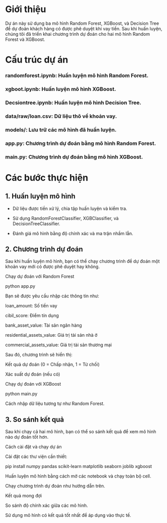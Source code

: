 # Giới thiệu

Dự án này sử dụng ba mô hình Random Forest, XGBoost, và Decision Tree để dự đoán khách hàng có được phê duyệt khi vay tiền. Sau khi huấn luyện, chúng tôi đã triển khai chương trình dự đoán cho hai mô hình Random Forest và XGBoost.

# Cấu trúc dự án

### randomforest.ipynb: Huấn luyện mô hình Random Forest.

### xgboot.ipynb: Huấn luyện mô hình XGBoost.

### Decsiontree.ipynb: Huấn luyện mô hình Decision Tree.

### data/raw/loan.csv: Dữ liệu thô về khoản vay.

### models/: Lưu trữ các mô hình đã huấn luyện.

### app.py: Chương trình dự đoán bằng mô hình Random Forest.

### main.py: Chương trình dự đoán bằng mô hình XGBoost.

# Các bước thực hiện

## 1. Huấn luyện mô hình

* Dữ liệu được tiền xử lý, chia tập huấn luyện và kiểm tra.

* Sử dụng RandomForestClassifier, XGBClassifier, và DecisionTreeClassifier.

* Đánh giá mô hình bằng độ chính xác và ma trận nhầm lẫn.

## 2. Chương trình dự đoán

Sau khi huấn luyện mô hình, bạn có thể chạy chương trình để dự đoán một khoản vay mới có được phê duyệt hay không.

 Chạy dự đoán với Random Forest

python app.py

Bạn sẽ được yêu cầu nhập các thông tin như:

loan_amount: Số tiền vay

cibil_score: Điểm tín dụng

bank_asset_value: Tài sản ngân hàng

residential_assets_value: Giá trị tài sản nhà ở

commercial_assets_value: Giá trị tài sản thương mại

Sau đó, chương trình sẽ hiển thị:

Kết quả dự đoán (0 = Chấp nhận, 1 = Từ chối)

Xác suất dự đoán (nếu có)

Chạy dự đoán với XGBoost

python main.py

Cách nhập dữ liệu tương tự như Random Forest.

## 3. So sánh kết quả

Sau khi chạy cả hai mô hình, bạn có thể so sánh kết quả để xem mô hình nào dự đoán tốt hơn.

 Cách cài đặt và chạy dự án

Cài đặt các thư viện cần thiết:

pip install numpy pandas scikit-learn matplotlib seaborn joblib xgboost

Huấn luyện mô hình bằng cách mở các notebook và chạy toàn bộ cell.

Chạy chương trình dự đoán như hướng dẫn trên.

Kết quả mong đợi

So sánh độ chính xác giữa các mô hình.

Sử dụng mô hình có kết quả tốt nhất để áp dụng vào thực tế.
